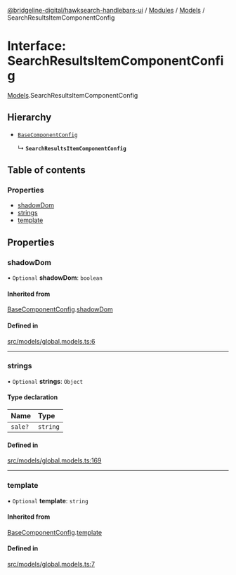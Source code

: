 [@bridgeline-digital/hawksearch-handlebars-ui](../README.md) / [Modules](../modules.md) / [Models](../modules/Models.md) / SearchResultsItemComponentConfig

# Interface: SearchResultsItemComponentConfig

[Models](../modules/Models.md).SearchResultsItemComponentConfig

## Hierarchy

- [`BaseComponentConfig`](Models.BaseComponentConfig.md)

  ↳ **`SearchResultsItemComponentConfig`**

## Table of contents

### Properties

- [shadowDom](Models.SearchResultsItemComponentConfig.md#shadowdom)
- [strings](Models.SearchResultsItemComponentConfig.md#strings)
- [template](Models.SearchResultsItemComponentConfig.md#template)

## Properties

### shadowDom

• `Optional` **shadowDom**: `boolean`

#### Inherited from

[BaseComponentConfig](Models.BaseComponentConfig.md).[shadowDom](Models.BaseComponentConfig.md#shadowdom)

#### Defined in

[src/models/global.models.ts:6](https://bitbucket.org/bridgelinedigital/frontend-handlebars-ui/src/db3ebfe/src/models/global.models.ts#lines-6)

___

### strings

• `Optional` **strings**: `Object`

#### Type declaration

| Name | Type |
| :------ | :------ |
| `sale?` | `string` |

#### Defined in

[src/models/global.models.ts:169](https://bitbucket.org/bridgelinedigital/frontend-handlebars-ui/src/db3ebfe/src/models/global.models.ts#lines-169)

___

### template

• `Optional` **template**: `string`

#### Inherited from

[BaseComponentConfig](Models.BaseComponentConfig.md).[template](Models.BaseComponentConfig.md#template)

#### Defined in

[src/models/global.models.ts:7](https://bitbucket.org/bridgelinedigital/frontend-handlebars-ui/src/db3ebfe/src/models/global.models.ts#lines-7)
